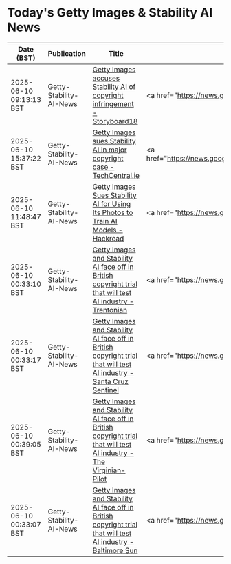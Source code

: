 # Today's Getty Images & Stability AI News

| Date (BST) | Publication | Title | Summary |
|------------|-------------|-------|---------|
| 2025-06-10 09:13:13 BST | Getty-Stability-AI-News | [Getty Images accuses Stability AI of copyright infringement - Storyboard18](https://news.google.com/rss/articles/CBMiqgFBVV95cUxQZDIxZmRlY0FTWW52WllCODlSZGFrNERWQ0d6Rlo0N3p2czMyN3RWQTNRQWpiWWx5TzVfZU1wUzBmYURiT3ZpY3BfQkVHT0d2TGgxaWpHSE9PUzR3QkxpeGlFazhsbFV1N0JWSU5BZldVeUNEdk50ZG9ySHF2eXdQektKVXY2ZG4tc0twZVY4MFhRaWxJY1RZd3RWSDNQaV8tdFFpRnlIX05pQdIBrwFBVV95cUxPdHpnYUZjTVJScEhaVWlBeW1Va1lsZTFkWXJ3RGhpRG1pNGdtWHBWWVhGekt1SUhlR1EzR2VUdFJRcVY3c2NrQTJDWUh1RHZiNDhTRDhEQUNjdm1QV1F5dzZiRi1BM0JtWkhMNHQyTkZqa0ktOUR3NkNTaGhwZEI2NE1uZDVGYVJuSGFSQ2NfUWxnb29PbVRQcTlCWWduTndab2xyemd6T2VvOWpOQ2g0?oc=5) | <a href="https://news.google.com/rss/articles/CBMiqgFBVV95cUxQZDIxZmRlY0FTWW52WllCODlSZGFrNERWQ0d6Rlo0N3p2czMyN3RWQTNRQWpiWWx5TzVfZU1wUzBmYURiT3ZpY3BfQkVHT0d2TGgxaWpHSE9PUzR3QkxpeGlFazhsbFV1N0JWSU5BZl... |
| 2025-06-10 15:37:22 BST | Getty-Stability-AI-News | [Getty Images sues Stability AI in major copyright case - TechCentral.ie](https://news.google.com/rss/articles/CBMiigFBVV95cUxPa0VURXdzZ1Q3aGNVVEpVYzNsV1o4YWpYMzNUbDJmaGU0RENtdWQxTXNwNTRYRjdPWm5DTWgzeUlXd2lPQWpBU1VMNGJFU1JOQ2ZCUURSZE1TWG9DTTh4RmFzOVQ2RHhDOHNvLU9vcjF4ZFRmdHNyV1hMd3BGaHNKdm41b19Zd2pmYWc?oc=5) | <a href="https://news.google.com/rss/articles/CBMiigFBVV95cUxPa0VURXdzZ1Q3aGNVVEpVYzNsV1o4YWpYMzNUbDJmaGU0RENtdWQxTXNwNTRYRjdPWm5DTWgzeUlXd2lPQWpBU1VMNGJFU1JOQ2ZCUURSZE1TWG9DTTh4RmFzOVQ2RHhDOHNvLU9vcj... |
| 2025-06-10 11:48:47 BST | Getty-Stability-AI-News | [Getty Images Sues Stability AI for Using Its Photos to Train AI Models - Hackread](https://news.google.com/rss/articles/CBMid0FVX3lxTE84bENkN2hncWw5cDlfbldhSVAycmc1R1A2cW1xeTVld3pWZ1RuSnh6cndLNVl0RVVzcGtwTndFM25vblVQVUk1dG1kdDQ2OVYzZm5MRmRIZzBtUGRTbWM2Z2s5R01pQU5kZ1FlSFg4bkVQbjNSYTNj?oc=5) | <a href="https://news.google.com/rss/articles/CBMid0FVX3lxTE84bENkN2hncWw5cDlfbldhSVAycmc1R1A2cW1xeTVld3pWZ1RuSnh6cndLNVl0RVVzcGtwTndFM25vblVQVUk1dG1kdDQ2OVYzZm5MRmRIZzBtUGRTbWM2Z2s5R01pQU5kZ1FlSFg4bk... |
| 2025-06-10 00:33:10 BST | Getty-Stability-AI-News | [Getty Images and Stability AI face off in British copyright trial that will test AI industry - Trentonian](https://news.google.com/rss/articles/CBMifEFVX3lxTE1wcGNLQkVyMDVjY1g5QjZPSlBxZkEyNDU3NVNJdWFENlRrTHN5SG5DODdyZjA2WjNqNGY5em91b2Q3amJqTDBMa0ZBUEZieEQybTdtUlc4bE9uVnl2ZXI1ZS16VkNxUXFiOTFMU3JPcWJCTFBOQ25SamlKdm8?oc=5) | <a href="https://news.google.com/rss/articles/CBMifEFVX3lxTE1wcGNLQkVyMDVjY1g5QjZPSlBxZkEyNDU3NVNJdWFENlRrTHN5SG5DODdyZjA2WjNqNGY5em91b2Q3amJqTDBMa0ZBUEZieEQybTdtUlc4bE9uVnl2ZXI1ZS16VkNxUXFiOTFMU3JPcW... |
| 2025-06-10 00:33:17 BST | Getty-Stability-AI-News | [Getty Images and Stability AI face off in British copyright trial that will test AI industry - Santa Cruz Sentinel](https://news.google.com/rss/articles/CBMihgFBVV95cUxQRmRvSGJWY29SeFlEaGkxcEFEZTZEelI1UEpSbGVjN1JiRnNPbWpLbVNGUjdCcFFnWWxzV1BiMVQwSjNrcklpczFPQThhc09FMlRFNnk3ZFVQeUNnSTRNNmwyT2REdkIxazlMcWRGbHlXTWlpcmpxSjBkSmFIMTJvX1kwalJsdw?oc=5) | <a href="https://news.google.com/rss/articles/CBMihgFBVV95cUxQRmRvSGJWY29SeFlEaGkxcEFEZTZEelI1UEpSbGVjN1JiRnNPbWpLbVNGUjdCcFFnWWxzV1BiMVQwSjNrcklpczFPQThhc09FMlRFNnk3ZFVQeUNnSTRNNmwyT2REdkIxazlMcWRGbH... |
| 2025-06-10 00:39:05 BST | Getty-Stability-AI-News | [Getty Images and Stability AI face off in British copyright trial that will test AI industry - The Virginian-Pilot](https://news.google.com/rss/articles/CBMifkFVX3lxTE9rM3ZiVG56NEhHNnExMVZmVW81RmFvSWRvWHNIOHNXSDhiQjJEUW9yOVNoalNua0xzMUN6WlppOGUwMUlTTzRwQkdNbDAtT1NlSmwwRHJTY25oSzlGOFFYUnNZVWFUSTRDOEZaZGE1Mlc0TWNPVzdPRklJbG9xdw?oc=5) | <a href="https://news.google.com/rss/articles/CBMifkFVX3lxTE9rM3ZiVG56NEhHNnExMVZmVW81RmFvSWRvWHNIOHNXSDhiQjJEUW9yOVNoalNua0xzMUN6WlppOGUwMUlTTzRwQkdNbDAtT1NlSmwwRHJTY25oSzlGOFFYUnNZVWFUSTRDOEZaZGE1Ml... |
| 2025-06-10 00:33:07 BST | Getty-Stability-AI-News | [Getty Images and Stability AI face off in British copyright trial that will test AI industry - Baltimore Sun](https://news.google.com/rss/articles/CBMif0FVX3lxTE9rUWlIWGNHTTlxT215X3NoRGJyc0didl9vZFpXRGptcUZMSEI1b3pBdTJuMExNbFRfaXBYZkZqMG00dm1PZFNKSkJwMmZQVjdkU204dTBoVzVsQUtfenhjbTJ5UXFnNXdLMU5PMEk4a2FhU0dRaGo5RzN4MUZ5RXc?oc=5) | <a href="https://news.google.com/rss/articles/CBMif0FVX3lxTE9rUWlIWGNHTTlxT215X3NoRGJyc0didl9vZFpXRGptcUZMSEI1b3pBdTJuMExNbFRfaXBYZkZqMG00dm1PZFNKSkJwMmZQVjdkU204dTBoVzVsQUtfenhjbTJ5UXFnNXdLMU5PMEk4a2... |
